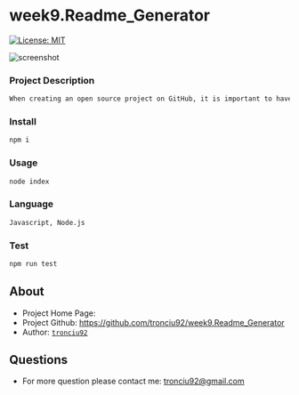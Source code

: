 # week9.Readme_Generator
  [![License: MIT](https://img.shields.io/badge/License-MIT-blue.svg)](https://opensource.org/licenses/MIT)
  
  ![screenshot]()
  
  ### Project Description
  ```md
  When creating an open source project on GitHub, it is important to have a quality README with information about the app--what is the app for, how to use the app, how to install it, how to report issues, and how to make contributions so that other developers are more likely to use and contribute to the success of the project. A command-line application will allow for quick and easy generation of a project README to get started quickly. This will allow a project creator to spend more time working on finishing the project and less time creating a good README.
  ```
  
  ### Install
  ```md
  npm i
  ```
  
  ### Usage
  ```md
  node index
  ```
  
  ### Language
  ```md
  Javascript, Node.js
  ```
  
  ### Test
  ```md
  npm run test
  ```
  
  ## About
  * Project Home Page: 
  * Project Github: https://github.com/tronciu92/week9.Readme_Generator
  * Author: [`tronciu92`](https://github.com/tronciu92)
  
  ## Questions
  *  For more question please contact me: tronciu92@gmail.com
  
  
  